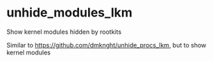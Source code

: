 # unhide_modules_lkm
Show kernel modules hidden by rootkits

Similar to https://github.com/dmknght/unhide_procs_lkm, but to show kernel modules